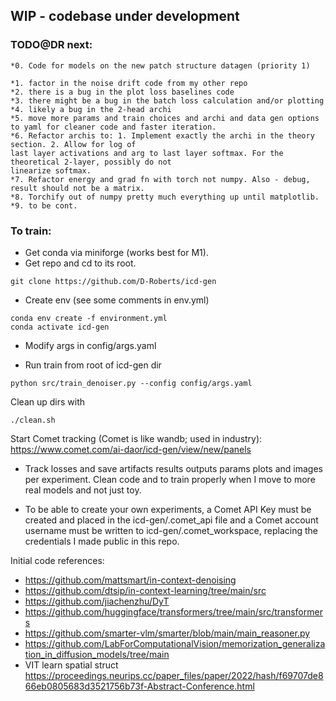 ## WIP - codebase under development

### TODO@DR next:

    *0. Code for models on the new patch structure datagen (priority 1)

    *1. factor in the noise drift code from my other repo
    *2. there is a bug in the plot loss baselines code
    *3. there might be a bug in the batch loss calculation and/or plotting
    *4. likely a bug in the 2-head archi
    *5. move more params and train choices and archi and data gen options to yaml for cleaner code and faster iteration.
    *6. Refactor archis to: 1. Implement exactly the archi in the theory section. 2. Allow for log of 
    last layer activations and arg to last layer softmax. For the theoretical 2-layer, possibly do not
    linearize softmax.
    *7. Refactor energy and grad fn with torch not numpy. Also - debug, result should not be a matrix.
    *8. Torchify out of numpy pretty much everything up until matplotlib.
    *9. to be cont.
    


### To train:

* Get conda via miniforge (works best for M1).
* Get repo and cd to its root.

```
git clone https://github.com/D-Roberts/icd-gen
```

* Create env (see some comments in env.yml)
```
conda env create -f environment.yml
conda activate icd-gen
```
* Modify args in config/args.yaml 

* Run train from root of icd-gen dir
```
python src/train_denoiser.py --config config/args.yaml
```
Clean up dirs with 
```
./clean.sh
```


Start Comet tracking (Comet is like wandb; used in industry):
https://www.comet.com/ai-daor/icd-gen/view/new/panels

* Track losses and save artifacts results outputs params plots and images per experiment. Clean code and to train properly when I move to more real models and not just toy.

* To be able to create your own experiments, a Comet API Key must be created and placed in the icd-gen/.comet_api file and a Comet account username must be written to icd-gen/.comet_workspace, replacing the credentials I made public in this repo.


Initial code references:
* https://github.com/mattsmart/in-context-denoising
* https://github.com/dtsip/in-context-learning/tree/main/src
* https://github.com/jiachenzhu/DyT
* https://github.com/huggingface/transformers/tree/main/src/transformers
* https://github.com/smarter-vlm/smarter/blob/main/main_reasoner.py
* https://github.com/LabForComputationalVision/memorization_generalization_in_diffusion_models/tree/main
* VIT learn spatial struct https://proceedings.neurips.cc/paper_files/paper/2022/hash/f69707de866eb0805683d3521756b73f-Abstract-Conference.html

